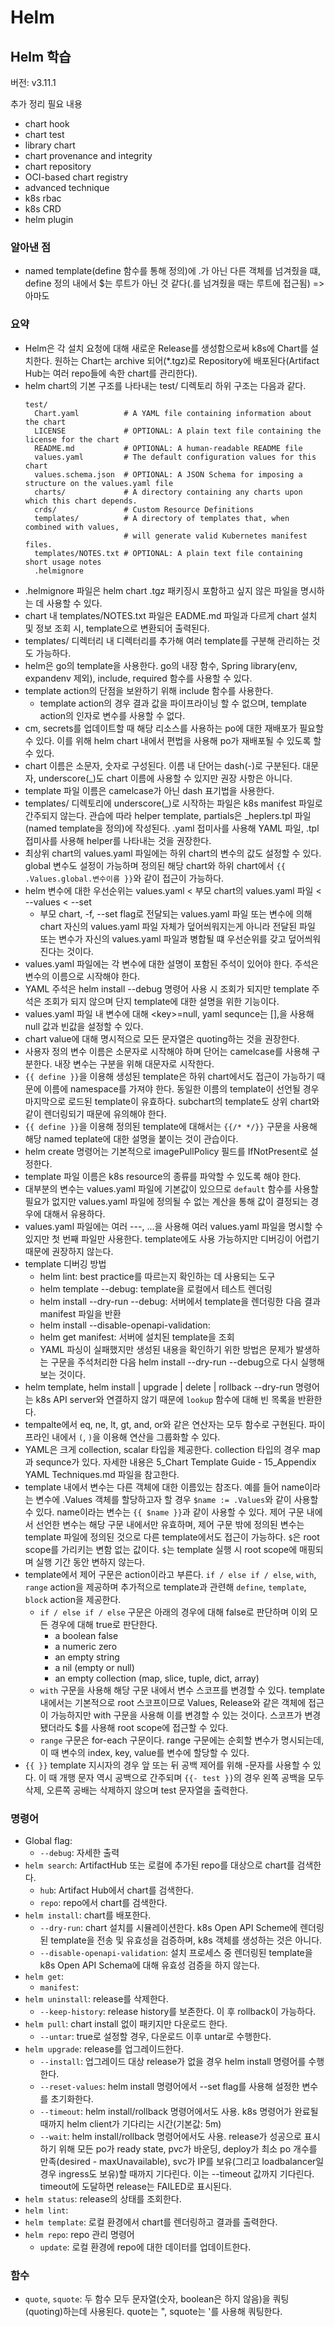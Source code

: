 # Helm
## Helm 학습
버전: v3.11.1

추가 정리 필요 내용

- chart hook
- chart test
- library chart
- chart provenance and integrity
- chart repository
- OCI-based chart registry
- advanced technique
- k8s rbac
- k8s CRD
- helm plugin

### 알아낸 점
- named template(define 함수를 통해 정의)에 .가 아닌 다른 객체를 넘겨줬을 떄, define 정의 내에서 $는 루트가 아닌 것 같다(.를 넘겨줬을 때는 루트에 접근됨) => 아마도 

### 요약
- Helm은 각 설치 요청에 대해 새로운 Release를 생성함으로써 k8s에 Chart를 설치한다. 원하는 Chart는 archive 되어(*.tgz)로 Repository에 배포된다(Artifact Hub는 여러 repo들에 속한 chart를 관리한다).
- helm chart의 기본 구조를 나타내는 test/ 디렉토리 하위 구조는 다음과 같다.
    ```
    test/
      Chart.yaml          # A YAML file containing information about the chart
      LICENSE             # OPTIONAL: A plain text file containing the license for the chart
      README.md           # OPTIONAL: A human-readable README file
      values.yaml         # The default configuration values for this chart
      values.schema.json  # OPTIONAL: A JSON Schema for imposing a structure on the values.yaml file
      charts/             # A directory containing any charts upon which this chart depends.
      crds/               # Custom Resource Definitions
      templates/          # A directory of templates that, when combined with values,
                          # will generate valid Kubernetes manifest files.
      templates/NOTES.txt # OPTIONAL: A plain text file containing short usage notes
      .helmignore
    ```
- .helmignore 파일은 helm chart .tgz 패키징시 포함하고 싶지 않은 파일을 명시하는 데 사용할 수 있다.
- chart 내 templates/NOTES.txt 파일은 EADME.md 파일과 다르게 chart 설치 및 정보 조회 시, template으로 변환되어 출력된다.
- templates/ 디렉터리 내 디렉터리를 추가해 여러 template를 구분해 관리하는 것도 가능하다.
- helm은 go의 template을 사용한다. go의 내장 함수, Spring library(env, expandenv 제외), include, required 함수를 사용할 수 있다.
- template action의 단점을 보완하기 위해 include 함수를 사용한다.
    - template action의 경우 결과 값을 파이프라이닝 할 수 없으며, template action의 인자로 변수를 사용할 수 없다.
- cm, secrets를 업데이트할 때 해당 리소스를 사용하는 po에 대한 재배포가 필요할 수 있다. 이를 위해 helm chart 내에서 편법을 사용해 po가 재배포될 수 있도록 할 수 있다.
- chart 이름은 소문자, 숫자로 구성된다. 이름 내 단어는 dash(-)로 구분된다. 대문자, underscore(_)도 chart 이름에 사용할 수 있지만 권장 사항은 아니다.
- template 파일 이름은 camelcase가 아닌 dash 표기법을 사용한다.
- templates/ 디렉토리에 underscore(_)로 시작하는 파일은 k8s manifest 파일로 간주되지 않는다. 관습에 따라 helper template, partials은 _heplers.tpl 파일(named template을 정의)에 작성된다. .yaml 접미사를 사용해 YAML 파일, .tpl 접미사를 사용해 helper를 나타내는 것을 권장한다.
- 최상위 chart의 values.yaml 파일에는 하위 chart의 변수의 값도 설정할 수 있다. global 변수도 설정이 가능하며 정의된 해당 chart와 하위 chart에서 `{{ .Values.global.변수이름 }}`와 같이 접근이 가능하다.
- helm 변수에 대한 우선순위는 values.yaml < 부모 chart의 values.yaml 파일 < --values < --set
    - 부모 chart, -f, --set flag로 전달되는 values.yaml 파일 또는 변수에 의해 chart 자신의 values.yaml 파일 자체가 덮어씌워지는게 아니라 전달된 파일 또는 변수가 자신의 values.yaml 파일과 병합될 떄 우선순위를 갖고 덮어씌워진다는 것이다.
- values.yaml 파일에는 각 변수에 대한 설명이 포함된 주석이 있어야 한다. 주석은 변수의 이름으로 시작해야 한다.
- YAML 주석은 helm install --debug 명령어 사용 시 조회가 되지만 template 주석은 조회가 되지 않으며 단지 template에 대한 설명을 위한 기능이다.
- values.yaml 파일 내 변수에 대해 \<key\>=null, yaml sequnce는 [],을 사용해 null 값과 빈값을 설정할 수 있다.
- chart value에 대해 명시적으로 모든 문자열은 quoting하는 것을 권장한다.
- 사용자 정의 변수 이름은 소문자로 시작해야 하며 단어는 camelcase를 사용해 구분한다. 내장 변수는 구분을 위해 대문자로 시작한다.
- `{{ define }}`을 이용해 생성된 template은 하위 chart에서도 접근이 가능하기 때문에 이름에 namespace를 가져야 한다. 동일한 이름의 template이 선언될 경우 마지막으로 로드된 template이 유효하다. subchart의 template도 상위 chart와 같이 렌더링되기 때문에 유의해야 한다.
- `{{ define }}`을 이용해 정의된 template에 대해서는 `{{/* */}}` 구문을 사용해 해당 named teplate에 대한 설명을 붙이는 것이 관습이다.
- helm create 명령어는 기본적으로 imagePullPolicy 필드를 IfNotPresent로 설정한다.
- template 파일 이름은 k8s resource의 종류를 파악할 수 있도록 해야 한다.
- 대부분의 변수는 values.yaml 파일에 기본값이 있으므로 `default` 함수를 사용할 필요가 없지만 values.yaml 파일에 정의될 수 없는 계산을 통해 값이 결정되는 경우에 대해서 유용하다.
- values.yaml 파일에는 여러 ---, ...을 사용해 여러 values.yaml 파일을 명시할 수 있지만 첫 번째 파일만 사용한다. template에도 사용 가능하지만 디버깅이 어렵기 때문에 권장하지 않는다.
- template 디버깅 방법
    - helm lint: best practice를 따르는지 확인하는 데 사용되는 도구
    - helm template --debug: template을 로컬에서 테스트 렌더링
    - helm install --dry-run --debug: 서버에서 template을 렌더링한 다음 결과 manifest 파일을 반환
    - helm install --disable-openapi-validation:
    - helm get manifest: 서버에 설치된 template을 조회
    - YAML 파싱이 실패했지만 생성된 내용을 확인하기 위한 방법은 문제가 발생하는 구문을 주석처리한 다음 helm install --dry-run --debug으로 다시 실행해보는 것이다.
- helm template, helm install | upgrade | delete | rollback --dry-run 명령어는 k8s API server와 연결하지 않기 때문에 `lookup` 함수에 대해 빈 목록을 반환한다.
- tempalte에서 eq, ne, lt, gt, and, or와 같은 연산자는 모두 함수로 구현된다. 파이프라인 내에서 `(`, `)`을 이용해 연산을 그룹화할 수 있다.
- YAML은 크게 collection, scalar 타입을 제공한다. collection 타입의 경우 map과 sequnce가 있다. 자세한 내용은 5_Chart Template Guide - 15_Appendix YAML Techniques.md 파일을 참고한다.
- template 내에서 변수는 다른 객체에 대한 이름있는 참조다. 예를 들어 name이라는 변수에 .Values 객체를 할당하고자 할 경우 `$name := .Values`와 같이 사용할 수 있다. name이라는 변수는 `{{ $name }}`과 같이 사용할 수 있다. 제어 구문 내에서 선언한 변수는 해당 구문 내에서만 유효하며, 제어 구문 밖에 정의된 변수는 template 파일에 정의된 것으로 다른 template에서도 접근이 가능하다. `$`은 root scope를 가리키는 변함 없는 값이다. `$`는 template 실행 시 root scope에 매핑되며 실행 기간 동안 변하지 않는다.
- template에서 제어 구문은 action이라고 부른다. `if / else if / else`, `with`, `range` action을 제공하며 추가적으로 template과 관련해 `define`, `template`, `block` action을 제공한다.
    - `if / else if / else` 구문은 아래의 경우에 대해 false로 판단하며 이외 모든 경우에 대해 true로 판단한다.
        - a boolean false
        - a numeric zero
        - an empty string
        - a nil (empty or null)
        - an empty collection (map, slice, tuple, dict, array)
    - `with` 구문을 사용해 해당 구문 내에서 변수 스코프를 변경할 수 있다. template 내에서는 기본적으로 root 스코프이므로 Values, Release와 같은 객체에 접근이 가능하지만 with 구문을 사용해 이를 변경할 수 있는 것이다. 스코프가 변경됐더라도 $를 사용해 root scope에 접근할 수 있다.
    - `range` 구문은 for-each 구문이다. range 구문에는 순회할 변수가 명시되는데, 이 때 변수의 index, key, value를 변수에 할당할 수 있다.
- `{{ }}` template 지시자의 경우 앞 또는 뒤  공백 제어를 위해 -문자를 사용할 수 있다. 이 때 개행 문자 역시 공백으로 간주되며 `{{- test }}`의 경우 왼쪽 공백을 모두 삭제, 오른쪽 공배는 삭제하지 않으며 test 문자열을 출력한다.

    
### 명령어
- Global flag:
    - `--debug`: 자세한 출력
- `helm search`: ArtifactHub 또는 로컬에 추가된 repo를 대상으로 chart를 검색한다.
    - `hub`: Artifact Hub에서 chart를 검색한다.
    - `repo`: repo에서 chart를 검색한다.
- `helm install`: chart를 배포한다.
    - `--dry-run`: chart 설치를 시뮬레이션한다. k8s Open API Scheme에 렌더링된 template을 전송 및 유효성을 검증하며, k8s 객체를 생성하는 것은 아니다.
    - `--disable-openapi-validation`: 설치 프로세스 중 렌더링된 template을 k8s Open API Schema에 대해 유효성 검증을 하지 않는다.
- `helm get`:
    - `manifest`:
- `helm uninstall`: release를 삭제한다.
    - `--keep-history`: release history를 보존한다. 이 후 rollback이 가능하다.
- `helm pull`: chart install 없이 패키지만 다운로드 한다.
    - `--untar`: true로 설정할 경우, 다운로드 이후 untar로 수행한다.
- `helm upgrade`: release를 업그레이드한다.
    - `--install`: 업그레이드 대상 release가 없을 경우 helm install 명령어를 수행한다.
    - `--reset-values`: helm install 명령어에서 --set flag를 사용해 설정한 변수를 초기화한다.
    - `--timeout`: helm install/rollback 명령어에서도 사용. k8s 명령어가 완료될 때까지 helm client가 기다리는 시간(기본값: 5m)
    - `--wait`: helm install/rollback 명령어에서도 사용. release가 성공으로 표시하기 위해 모든 po가 ready state, pvc가 바운딩, deploy가 최소 po 개수를 만족(desired - maxUnavailable), svc가 IP를 보유(그리고 loadbalancer일 경우 ingress도 보유)할 때까지 기다린다. 이는 --timeout 값까지 기다린다. timeout에 도달하면 release는 FAILED로 표시된다.
- `helm status`: release의 상태를 조회한다.
- `helm lint`: 
- `helm template`: 로컬 환경에서 chart를 렌더링하고 결과를 출력한다.
- `helm repo`: repo 관리 명령어
    - `update`: 로컬 환경에 repo에 대한 데이터를 업데이트한다.

### 함수
- `quote`, `squote`: 두 함수 모두 문자열(숫자, boolean은 하지 않음)을 쿼팅(quoting)하는데 사용된다. quote는 ", squote는 '를 사용해 쿼팅한다. 